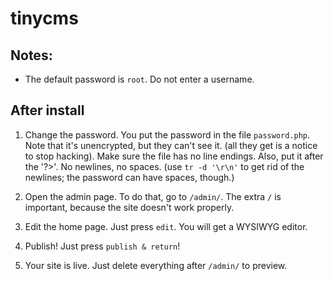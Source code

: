 # tinycms
## Notes:
- The default password is `root`. Do not enter a username.
## After install
1. Change the password. You put the password in the file `password.php`. Note that it's unencrypted, but they can't see it. (all they get is a notice to stop hacking). Make sure the file has no line endings. Also, put it after the '?>'. No newlines, no spaces. (use `tr -d '\r\n'` to get rid of the newlines; the password can have spaces, though.)

2. Open the admin page. To do that, go to `/admin/`. The extra `/` is important, because the site doesn't work properly.

3. Edit the home page. Just press `edit`. You will get a WYSIWYG editor.

4. Publish! Just press `publish & return`!

5. Your site is live. Just delete everything after `/admin/` to preview.
